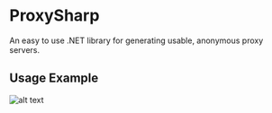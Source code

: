 # ProxySharp
An easy to use .NET library for generating usable, anonymous proxy servers.
## Usage Example
![alt text](https://i.imgur.com/6sX9yXG.png)
